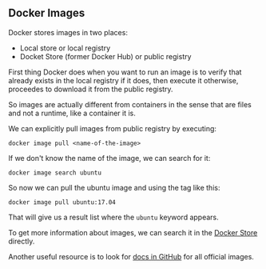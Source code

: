 ## Docker Images

Docker stores images in two places:

* Local store or local registry
* Docket Store (former Docker Hub) or public registry

First thing Docker does when you want to run an image is to verify that already exists in the local registry if it does, then execute it otherwise, proceedes to download it from the public registry.

So images are actually different from containers in the sense that are files and not a runtime, like a container it is.

We can explicitly pull images from public registry by executing:

```
docker image pull <name-of-the-image>
```

If we don't know the name of the image, we can search for it:

```
docker image search ubuntu
```

So now we can pull the ubuntu image and using the tag like this:

```
docker image pull ubuntu:17.04
```

That will give us a result list where the `ubuntu` keyword appears.

To get more information about images, we can search it in the [Docker Store](https://store.docker.com/) directly.

Another useful resource is to look for [docs in GitHub](https://github.com/docker-library/docs) for all official images.
